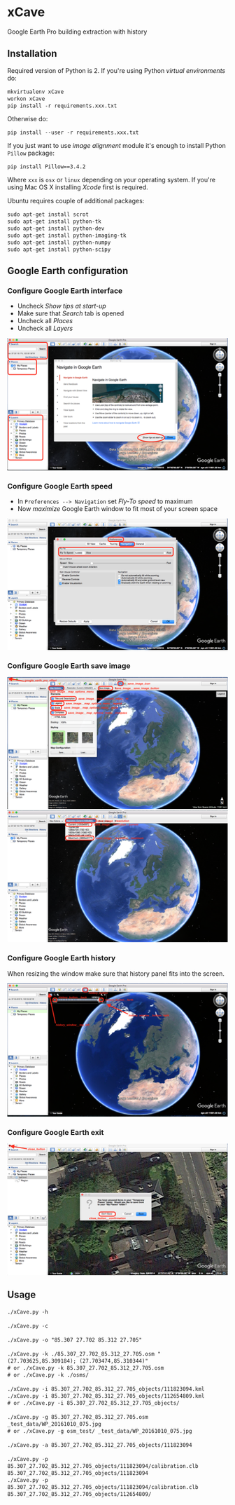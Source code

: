 # xCave #
Google Earth Pro building extraction with history

## Installation ##
Required version of Python is 2. If you're using Python *virtual environments* do:
```
mkvirtualenv xCave
workon xCave
pip install -r requirements.xxx.txt
```

Otherwise do:
```
pip install --user -r requirements.xxx.txt
```

If you just want to use *image alignment* module it's enough to install Python `Pillow` package:
```
pip install Pillow==3.4.2
```

Where `xxx` is `osx` or `linux` depending on your operating system. If you're using Mac OS X installing *Xcode* first is required.

Ubuntu requires couple of additional packages:
```
sudo apt-get install scrot
sudo apt-get install python-tk
sudo apt-get install python-dev
sudo apt-get install python-imaging-tk
sudo apt-get install python-numpy
sudo apt-get install python-scipy
```

## Google Earth configuration ##
### Configure Google Earth interface ###
- Uncheck *Show tips at start-up*
- Make sure that *Search* tab is opened
- Uncheck all *Places*
- Uncheck all *Layers*

![](docs/ge_p.png "")

### Configure Google Earth speed ###
- In `Preferences --> Navigation` set *Fly-To speed* to maximum
- Now *maximize* Google Earth window to fit most of your screen space

![](docs/ge_fs.png "")

### Configure Google Earth save image ###
![](docs/ge_im.png "")
![](docs/ge_in.png "")

### Configure Google Earth history ###
When resizing the window make sure that history panel fits into the screen.

![](docs/ge_h.png "")

### Configure Google Earth exit ###
![](./docs/ge_q.png "")

## Usage ##
```
./xCave.py -h

./xCave.py -c

./xCave.py -o "85.307 27.702 85.312 27.705"

./xCave.py -k ./85.307_27.702_85.312_27.705.osm "(27.703625,85.309184); (27.703474,85.310344)"
# or ./xCave.py -k 85.307_27.702_85.312_27.705.osm
# or ./xCave.py -k ./osms/

./xCave.py -i 85.307_27.702_85.312_27.705_objects/111823094.kml
./xCave.py -i 85.307_27.702_85.312_27.705_objects/112654809.kml
# or ./xCave.py -i 85.307_27.702_85.312_27.705_objects/

./xCave.py -g 85.307_27.702_85.312_27.705.osm _test_data/WP_20161010_075.jpg
# or ./xCave.py -g osm_test/ _test_data/WP_20161010_075.jpg

./xCave.py -a 85.307_27.702_85.312_27.705_objects/111823094

./xCave.py -p 85.307_27.702_85.312_27.705_objects/111823094/calibration.clb 85.307_27.702_85.312_27.705_objects/111823094
./xCave.py -p 85.307_27.702_85.312_27.705_objects/111823094/calibration.clb 85.307_27.702_85.312_27.705_objects/112654809/
```
